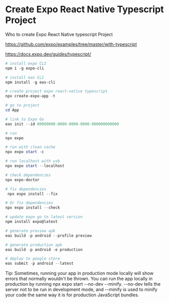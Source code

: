 # Create Expo React Native Typescript Project
Who to create Expo React Native typescript Project

https://github.com/expo/examples/tree/master/with-typescript

https://docs.expo.dev/guides/typescript/

```powershell
# install expo CLI
npm i -g expo-cli

# install eas CLI
npm install -g eas-cli

# create project expo react-native typescript
npx create-expo-app -t

# go to project
cd App

# link to Expo Go
eas init --id 00000000-0000-0000-0000-000000000000

# run
npx expo

# run with clean cache
npx expo start -c

# run localhost with usb
npx expo start --localhost

# check dependencies
npx expo-doctor

# fix dependencies
 npx expo install --fix

# Or fix dependencies
npx expo install --check

# update expo go to latest version
npm install expo@latest

# generate preview apk 
eas build -p android --profile preview

# generate production apk
eas build -p android -e production

# deploy to google store
eas submit -p android --latest 

```

Tip: Sometimes, running your app in production mode locally will show errors that normally wouldn't be thrown. You can run the app locally in production by running npx expo start --no-dev --minify. --no-dev tells the server not to be run in development mode, and --minify is used to minify your code the same way it is for production JavaScript bundles.
